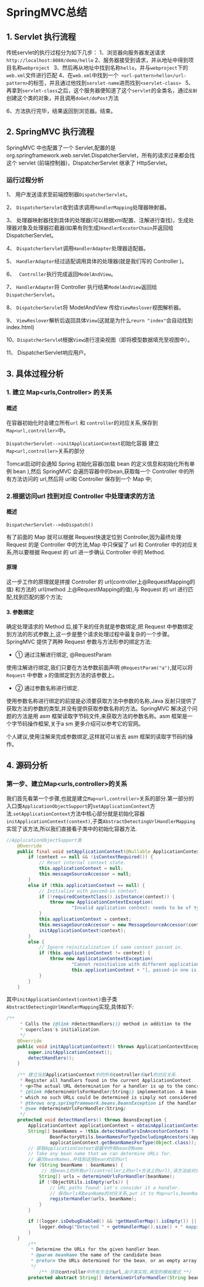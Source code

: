 # SpringMVC总结

## 1. Servlet 执行流程

传统servlet的执行过程分为如下几步： 
1、浏览器向服务器发送请求`http://localhost:8080/demo/hello`
2、服务器接受到请求，并从地址中得到项目名称`webproject `
3、然后再从地址中找到名称`hello`，并与`webproject`下的`web.xml`文件进行匹配 
4、在`web.xml`中找到一个` <url-pattern>hello</url-pattern>`的标签，并且通过他找到`servlet-name`进而找到`<servlet-class> `
5、再拿到`servlet-class`之后，这个服务器便知道了这个`servlet`的全类名，通过`反射`创建这个类的对象，并且调用`doGet/doPost`方法 

6、方法执行完毕，结果返回到浏览器。结束。

## 2. SpringMVC 执行流程

SpringMVC 中也配置了一个 Servlet,配置的是 org.springframework.web.servlet.DispatcherServlet，所有的请求过来都会找这个 servlet  (前端控制器)，DispatcherServlet 继承了 HttpServlet。

### 运行过程分析

1、  用户发送请求至前端控制器`DispatcherServlet`。

2、  `DispatcherServlet`收到请求调用`HandlerMapping`处理器映射器。

3、  处理器映射器找到具体的处理器(可以根据xml配置、注解进行查找)，生成处理器对象及处理器拦截器(如果有则生成)`HandlerExcutorChain`并返回给 DispatcherServlet。

4、  `DispatcherServlet`调用`HandlerAdapter`处理器适配器。

5、  `HandlerAdapter`经过适配调用具体的处理器(就是我们写的 Controller )。

6、 ` Controller`执行完成返回`ModelAndView`。

7、  `HandlerAdapter`将 Controller 执行结果`ModelAndView`返回给`DispatcherServlet`。

8、  `DispatcherServlet`将 ModelAndView 传给`ViewReslover`视图解析器。

9、  `ViewReslover`解析后返回具体`View`(这就是为什么`reurn "index"`会自动找到 index.html)

10、`DispatcherServle`t根据`View`进行渲染视图（即将模型数据填充至视图中）。

11、 DispatcherServlet响应用户。

## 3. 具体过程分析

### 1. 建立 Map<urls,Controller> 的关系

#### 概述

在容器初始化时会建立所有`url` 和 `controller`的对应关系,保存到`Map<url,controller>`中。

`DispatcherServlet-->initApplicationContext`初始化容器 建立`Map<url,controller>`关系的部分 

Tomcat启动时会通知 Spring 初始化容器(加载 bean 的定义信息和初始化所有单例 bean ),然后 SpringMVC 会遍历容器中的bean,获取每一个 Controller 中的所有方法访问的 url,然后将 url和 Controller 保存到一个 Map 中;

### 2.根据访问url 找到对应 Controller 中处理请求的方法

#### 概述

`DispatcherServlet-->doDispatch()`

有了前面的 Map 就可以根据 Request快速定位到 Controller,因为最终处理 Request 的是 Controller 中的方法,Map 中只保留了 url 和 Controller 中的对应关系,所以要根据 Request 的 url 进一步确认 Controller 中的 Method.

#### 原理

这一步工作的原理就是拼接 Controller 的 url(controller上@RequestMapping的值) 和方法的 url(method 上@RequestMapping的值),与 Request 的 url 进行匹配,找到匹配的那个方法;　　

#### 3. 参数绑定

确定处理请求的 Method 后,接下来的任务就是参数绑定,把 Request 中参数绑定到方法的形式参数上,这一步是整个请求处理过程中最复杂的一个步骤。SpringMVC 提供了两种 Request 参数与方法形参的绑定方法:

* ① 通过注解进行绑定, @RequestParam

使用注解进行绑定,我们只要在方法参数前面声明 `@RequestParam("a")`,就可以将 `Request` 中参数 `a` 的值绑定到方法的该参数上。

* ② 通过参数名称进行绑定.

使用参数名称进行绑定的前提是必须要获取方法中参数的名称,Java 反射只提供了获取方法的参数的类型,并没有提供获取参数名称的方法。SpringMVC 解决这个问题的方法是用 asm 框架读取字节码文件,来获取方法的参数名称。asm 框架是一个字节码操作框架,关于a sm 更多介绍可以参考它的官网。

个人建议,使用注解来完成参数绑定,这样就可以省去 asm 框架的读取字节码的操作。

## 4. 源码分析

### 第一步、建立Map<urls,controller>的关系

我们首先看第一个步骤,也就是建立`Map<url,controller>`关系的部分.第一部分的入口类`ApplicationObjectSupport`的`setApplicationContext`方法.`setApplicationContext`方法中核心部分就是初始化容器`initApplicationContext(context)`,子类`AbstractDetectingUrlHandlerMapping`实现了该方法,所以我们直接看子类中的初始化容器方法.

```java
//ApplicationObjectSupport类
	@Override
	public final void setApplicationContext(@Nullable ApplicationContext context) throws BeansException {
		if (context == null && !isContextRequired()) {
			// Reset internal context state.
			this.applicationContext = null;
			this.messageSourceAccessor = null;
		}
		else if (this.applicationContext == null) {
			// Initialize with passed-in context.
			if (!requiredContextClass().isInstance(context)) {
				throw new ApplicationContextException(
						"Invalid application context: needs to be of type [" + requiredContextClass().getName() + "]");
			}
			this.applicationContext = context;
			this.messageSourceAccessor = new MessageSourceAccessor(context);
			initApplicationContext(context);
		}
		else {
			// Ignore reinitialization if same context passed in.
			if (this.applicationContext != context) {
				throw new ApplicationContextException(
						"Cannot reinitialize with different application context: current one is [" +
						this.applicationContext + "], passed-in one is [" + context + "]");
			}
		}
	}
```
其中`initApplicationContext(context)`由子类`AbstractDetectingUrlHandlerMapping`实现,具体如下:
```java
/**
	 * Calls the {@link #detectHandlers()} method in addition to the
	 * superclass's initialization.
	 */
	@Override
	public void initApplicationContext() throws ApplicationContextException {
		super.initApplicationContext();
		detectHandlers();
	}
	
	/** 建立当前ApplicationContext中的所有controller和url的对应关系
	 * Register all handlers found in the current ApplicationContext.
	 * <p>The actual URL determination for a handler is up to the concrete
	 * {@link #determineUrlsForHandler(String)} implementation. A bean for
	 * which no such URLs could be determined is simply not considered a handler.
	 * @throws org.springframework.beans.BeansException if the handler couldn't be registered
	 * @see #determineUrlsForHandler(String)
	 */
	protected void detectHandlers() throws BeansException {
		ApplicationContext applicationContext = obtainApplicationContext();
		String[] beanNames = (this.detectHandlersInAncestorContexts ?
				BeanFactoryUtils.beanNamesForTypeIncludingAncestors(applicationContext, Object.class) :
				applicationContext.getBeanNamesForType(Object.class));
        // 获取ApplicationContext容器中所有bean的Name
		// Take any bean name that we can determine URLs for.
		// 遍历beanNames,并找到这些bean对应的url
		for (String beanName : beanNames) {
		     // 找bean上的所有url(controller上的url+方法上的url),该方法由对应的子类实现
			String[] urls = determineUrlsForHandler(beanName);
			if (!ObjectUtils.isEmpty(urls)) {
				// URL paths found: Let's consider it a handler.
				// 保存urls和beanName的对应关系,put it to Map<urls,beanName>,该方法在父类AbstractUrlHandlerMapping中实现
				registerHandler(urls, beanName);
			}
		}

		if ((logger.isDebugEnabled() && !getHandlerMap().isEmpty()) || logger.isTraceEnabled()) {
			logger.debug("Detected " + getHandlerMap().size() + " mappings in " + formatMappingName());
		}
	}       
		/**
    	 * Determine the URLs for the given handler bean.
    	 * @param beanName the name of the candidate bean
    	 * @return the URLs determined for the bean, or an empty array if none
    	 */
		    /** 获取controller中所有方法的url,由子类实现,典型的模板模式 **/
    	protected abstract String[] determineUrlsForHandler(String beanName);
```
